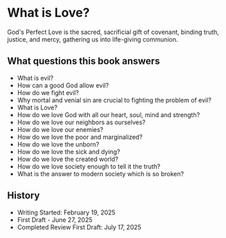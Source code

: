 # What is Love?

God's Perfect Love is the sacred, sacrificial gift of covenant, binding truth, justice, and mercy, gathering us into life-giving communion.

## What questions this book answers

- What is evil?
- How can a good God allow evil?
- How do we fight evil?
- Why mortal and venial sin are crucial to fighting the problem of evil?
- What is Love?
- How do we love God with all our heart, soul, mind and strength?
- How do we love our neighbors as ourselves?
- How do we love our enemies?
- How do we love the poor and marginalized?
- How do we love the unborn?
- How do we love the sick and dying?
- How do we love the created world?
- How do we love society enough to tell it the truth?
- What is the answer to modern society which is so broken?

## History

- Writing Started: February 19, 2025
- First Draft - June 27, 2025
- Completed Review First Draft: July 17, 2025

